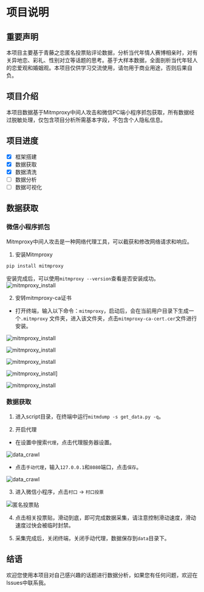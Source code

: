 # 项目说明

## 重要声明

本项目主要基于青藤之恋匿名投票贴评论数据，分析当代年情人赛博相亲时，对有关异地恋、彩礼、性别对立等话题的思考。基于大样本数据，全面剖析当代年轻人的恋爱观和婚姻观。本项目仅供学习交流使用，请勿用于商业用途，否则后果自负。

## 项目介绍

本项目数据基于Mitmproxy中间人攻击和微信PC端小程序抓包获取，所有数据经过脱敏处理，仅包含项目分析所需基本字段，不包含个人隐私信息。

## 项目进度

- [x] 框架搭建
- [x] 数据获取
- [x] 数据清洗
- [ ] 数据分析
- [ ] 数据可视化

## 数据获取

### 微信小程序抓包

Mitmproxy中间人攻击是一种网络代理工具，可以截获和修改网络请求和响应。

1. 安装Mitmproxy

```bash
pip install mitmproxy
```

安装完成后，可以使用`mitmproxy --version`查看是否安装成功。
![mitmproxy_install](res/mitmproxy_install1.png)

2. 安转mitmproxy-ca证书

- 打开终端，输入以下命令：`mitmproxy`，启动后，会在当前用户目录下生成一个`.mitmproxy`
  文件夹，进入该文件夹，点击`mitmproxy-ca-cert.cer`文件进行安装。

![mitmproxy_install](res/mitmproxy_install2.png)

![mitmproxy_install](res/mitmproxy_install3.png)

![mitmproxy_install](res/mitmproxy_install4.png)

![mitmproxy_install](res/mitmproxy_install5.png)]

![mitmproxy_install](res/mitmproxy_install6.png)

### 数据获取

1. 进入script目录，在终端中运行`mitmdump -s get_data.py -q`。

2. 开启代理

- 在设置中搜索`代理`，点击代理服务器设置。

![data_crawl](res/data_crawl1.png)

- 点击`手动代理`，输入`127.0.0.1`和`8080`端口，点击`保存`。

![data_crawl](res/data_crawl2.png)

3. 进入微信小程序，点击`村口` -> `村口投票`

![匿名投票贴](res/vote1.png)

4. 点击相关投票贴，滑动到底，即可完成数据采集，请注意控制滑动速度，滑动速度过快会被临时封禁。

5. 采集完成后，关闭终端，关闭手动代理，数据保存到`data`目录下。

## 结语

欢迎您使用本项目对自己感兴趣的话题进行数据分析，如果您有任何问题，欢迎在Issues中联系我。


